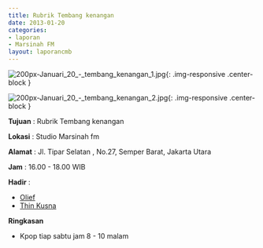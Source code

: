 ```yaml
---
title: Rubrik Tembang kenangan 
date: 2013-01-20
categories:
- laporan
- Marsinah FM
layout: laporancmb
---
```



![200px-Januari_20_-_tembang_kenangan_1.jpg](/uploads/200px-Januari_20_-_tembang_kenangan_1.jpg){: .img-responsive .center-block }

![200px-Januari_20_-_tembang_kenangan_2.jpg](/uploads/200px-Januari_20_-_tembang_kenangan_2.jpg){: .img-responsive .center-block }


**Tujuan** : Rubrik Tembang kenangan 

**Lokasi** : Studio Marsinah fm 

**Alamat** : Jl. Tipar Selatan , No.27, Semper Barat, Jakarta Utara 

**Jam** : 16.00 - 18.00 WIB 

**Hadir** :
* [Olief](http://wiki.ciptamedia.org/wiki/Olief)
* [Thin Kusna](http://wiki.ciptamedia.org/wiki/Thin_Kusna)

**Ringkasan**  
* Kpop tiap sabtu jam 8 - 10 malam
